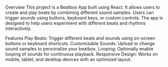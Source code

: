 Overview
This project is a Beatbox App built using React. It allows users to create and play beats by combining different sound samples. Users can trigger sounds using buttons, keyboard keys, or custom controls. The app is designed to help users experiment with different beats and rhythms interactively.

Features
Play Beats: Trigger different beats and sounds using on-screen buttons or keyboard shortcuts.
Customizable Sounds: Upload or change sound samples to personalize your beatbox.
Looping: Optionally enable looping of sounds for continuous playback.
Responsive Design: Works on mobile, tablet, and desktop devices with an optimized layout.
